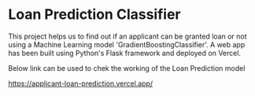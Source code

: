 # Loan Prediction Classifier
This project helps us to find out if an applicant can be granted loan or not using a Machine Learning model 'GradientBoostingClassifier'.
A web app has been built using Python's Flask framework and deployed on Vercel.

Below link can be used to chek the working of the Loan Prediction model

https://applicant-loan-prediction.vercel.app/